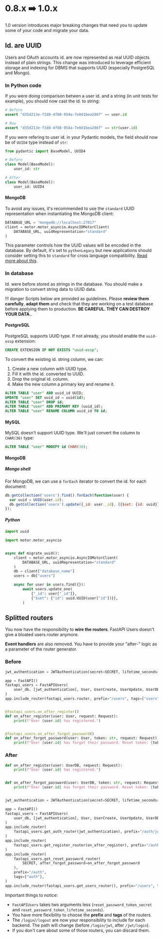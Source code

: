 # 0.8.x ➡️ 1.0.x

1.0 version introduces major breaking changes that need you to update some of your code and migrate your data.

## Id. are UUID

Users and OAuth accounts id. are now represented as real UUID objects instead of plain strings.  This change was introduced to leverage efficient storage and indexing for DBMS that supports UUID (especially PostgreSQL and Mongo).

### In Python code

If you were doing comparison betwen a user id. and a string (in unit tests for example), you should now cast the id. to string:

```py
# Before
assert "d35d213e-f3d8-4f08-954a-7e0d1bea286f" == user.id

# Now
assert "d35d213e-f3d8-4f08-954a-7e0d1bea286f" == str(user.id)
```

If you were refering to user id. in your Pydantic models, the field should now be of `UUID4` type instead of `str`:

```py
from pydantic import BaseModel, UUID4

# Before
class Model(BaseModel):
    user_id: str

# After
class Model(BaseModel):
    user_id: UUID4
```

#### MongoDB

To avoid any issues, it's recommended to use the `standard` UUID representation when instantiating the MongoDB client:

```py
DATABASE_URL = "mongodb://localhost:27017"
client = motor.motor_asyncio.AsyncIOMotorClient(
    DATABASE_URL, uuidRepresentation="standard"
)
```

This parameter controls how the UUID values will be encoded in the database. By default, it's set to `pythonLegacy` but new applications should consider setting this to `standard` for cross language compatibility. [Read more about this](https://pymongo.readthedocs.io/en/stable/api/pymongo/mongo_client.html#pymongo.mongo_client.MongoClient).


### In database

Id. were before stored as strings in the database. You should make a migration to convert string data to UUID data.

!!! danger
    Scripts below are provided as guidelines. Please **review them carefully**, **adapt them** and check that they are working on a test database before applying them to production. **BE CAREFUL. THEY CAN DESTROY YOUR DATA.**.

#### PostgreSQL

PostgreSQL supports UUID type. If not already, you should enable the `uuid-ossp` extension:

```sql
CREATE EXTENSION IF NOT EXISTS "uuid-ossp";
```

To convert the existing id. string column, we can:

1. Create a new column with UUID type.
2. Fill it with the id. converted to UUID.
3. Drop the original id. column.
4. Make the new column a primary key and rename it.

```sql
ALTER TABLE "user" ADD uuid_id UUID;
UPDATE "user" SET uuid_id = uuid(id);
ALTER TABLE "user" DROP id;
ALTER TABLE "user" ADD PRIMARY KEY (uuid_id);
ALTER TABLE "user" RENAME COLUMN uuid_id TO id;
```

#### MySQL

MySQL doesn't support UUID type. We'll just convert the column to `CHAR(36)` type:

```sql
ALTER TABLE "user" MODIFY id CHAR(36);
```

#### MongoDB

##### Mongo shell

For MongoDB, we can use a `forEach` iterator to convert the id. for each document:

```js
db.getCollection('users').find().forEach(function(user) {
  var uuid = UUID(user.id);
  db.getCollection('users').update({_id: user._id}, [{$set: {id: uuid}}]);
});
```

##### Python

```py
import uuid

import motor.motor_asyncio


async def migrate_uuid():
    client = motor.motor_asyncio.AsyncIOMotorClient(
        DATABASE_URL, uuidRepresentation="standard"
    )
    db = client["database_name"]
    users = db["users"]

    async for user in users.find({}):
        await users.update_one(
            {"_id": user["_id"]},
            {"$set": {"id": uuid.UUID(user["id"])}},
        )
```

## Splitted routers

You now have the responsibility to **wire the routers**. FastAPI Users doesn't give a bloated users router anymore.

**Event handlers** are also removed. You have to provide your "after-" logic as a parameter of the router generator.

### Before

```py
jwt_authentication = JWTAuthentication(secret=SECRET, lifetime_seconds=3600)

app = FastAPI()
fastapi_users = FastAPIUsers(
    user_db, [jwt_authentication], User, UserCreate, UserUpdate, UserDB,
)
app.include_router(fastapi_users.router, prefix="/users", tags=["users"])


@fastapi_users.on_after_register()
def on_after_register(user: User, request: Request):
    print(f"User {user.id} has registered.")


@fastapi_users.on_after_forgot_password()
def on_after_forgot_password(user: User, token: str, request: Request):
    print(f"User {user.id} has forgot their password. Reset token: {token}")
```

### After

```py
def on_after_register(user: UserDB, request: Request):
    print(f"User {user.id} has registered.")


def on_after_forgot_password(user: UserDB, token: str, request: Request):
    print(f"User {user.id} has forgot their password. Reset token: {token}")


jwt_authentication = JWTAuthentication(secret=SECRET, lifetime_seconds=3600)

app = FastAPI()
fastapi_users = FastAPIUsers(
    user_db, [jwt_authentication], User, UserCreate, UserUpdate, UserDB,
)
app.include_router(
    fastapi_users.get_auth_router(jwt_authentication), prefix="/auth/jwt", tags=["auth"]
)
app.include_router(
    fastapi_users.get_register_router(on_after_register), prefix="/auth", tags=["auth"]
)
app.include_router(
    fastapi_users.get_reset_password_router(
        SECRET, after_forgot_password=on_after_forgot_password
    ),
    prefix="/auth",
    tags=["auth"],
)
app.include_router(fastapi_users.get_users_router(), prefix="/users", tags=["users"])
```

Important things to notice:

* `FastAPIUsers` takes two arguments less (`reset_password_token_secret` and `reset_password_token_lifetime_seconds`).
* You have more flexibility to choose the **prefix** and **tags** of the routers.
* The `/login`/`/logout` are now your responsibility to include for each backend. The path will change (before `/login/jwt`, after `/jwt/login`).
* If you don't care about some of those routers, you can discard them.
